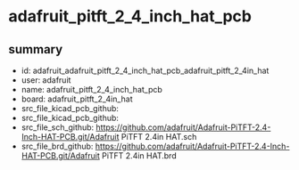 # adafruit_pitft_2_4_inch_hat_pcb
 
## summary 
* id: adafruit_adafruit_pitft_2_4_inch_hat_pcb_adafruit_pitft_2_4in_hat
* user: adafruit
* name: adafruit_pitft_2_4_inch_hat_pcb
* board: adafruit_pitft_2_4in_hat
* src_file_kicad_pcb_github: 
* src_file_kicad_pcb_github: 
* src_file_sch_github: https://github.com/adafruit/Adafruit-PiTFT-2.4-Inch-HAT-PCB.git/Adafruit PiTFT 2.4in HAT.sch
* src_file_brd_github: https://github.com/adafruit/Adafruit-PiTFT-2.4-Inch-HAT-PCB.git/Adafruit PiTFT 2.4in HAT.brd



